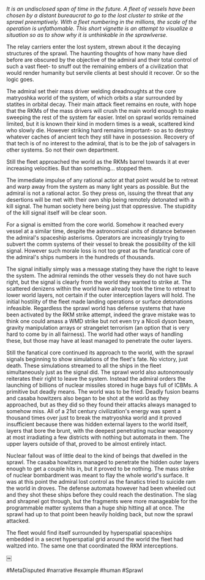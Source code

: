 
*It is an undisclosed span of time in the future. A fleet of vessels have been chosen by a distant bureaucrat to go to the lost cluster to strike at the sprawl preemptively. With a fleet numbering in the millions, the scale of the operation is unfathomable. This short vignette is an attempt to visualize a situation so as to show why it is unthinkable in the sprawlverse.*

The relay carriers enter the lost system, strewn about it the decaying structures of the sprawl. The haunting thoughts of how many have died before are obscured by the objective of the admiral and their total control of such a vast fleet- to snuff out the remaining embers of a civilization that would render humanity but servile clients at best should it recover. Or so the logic goes.

The admiral set their mass driver welding dreadnoughts at the core matryoshka world of the system, of which orbits a star surrounded by statites in orbital decay. Their main attack fleet remains en route, with hope that the RKMs of the mass drivers will crush the main world enough to make sweeping the rest of the system far easier. Intel on sprawl worlds remained limited, but it is known their kind in modern times is a weak, scattered kind who slowly die. However striking hard remains important- so as to destroy whatever caches of ancient tech they still have in possession. Recovery of that tech is of no interest to the admiral, that is to be the job of salvagers in other systems. So not their own department.

Still the fleet approached the world as the RKMs barrel towards it at ever increasing velocities. But than something... stopped them.

The immediate impulse of any rational actor at that point would be to retreat and warp away from the system as many light years as possible. But the admiral is not a rational actor. So they press on, issuing the threat that any desertions will be met with their own ship being remotely detonated with a kill signal. The human society here being just that oppressive. The stupidity of the kill signal itself will be clear soon.

For a signal is emitted from the core world. Somehow it reached every vessel at a similar time, despite the astronomical units of distance between the admiral's spaceship asterisms. Operators are increasingly trying to subvert the comm systems of their vessel to break the possibility of the kill signal. However such morale loss is not too great as the fanatical core of the admiral's ships numbers in the hundreds of thousands.

The signal initially simply was a message stating they have the right to leave the system. The admiral reminds the other vessels they do not have such right, but the signal is clearly from the world they wanted to strike at. The scattered denizens within the world have already took the time to retreat to lower world layers, not certain if the outer interception layers will hold. The initial hostility of the fleet made landing operations or surface detonations infeasible. Regardless the sprawl world has defense systems that have been activated by the RKM strike attempt, indeed the grave mistake was to think one could amass a WMD strike but not even try a Nicoli dyson beam, gravity manipulation arrays or strangelet terrorism (an option that is very hard to come by in all fairness). The world had other ways of handling these, but those may have at least managed to penetrate the outer layers.

Still the fanatical core continued its approach to the world, with the sprawl signals beginning to show simulations of the fleet's fate. No victory, just death. These simulations streamed to all the ships in the fleet simultaneously just as the signal did. The sprawl world also autonomously reiterates their right to leave the system. Instead the admiral orders the launching of billions of nuclear missiles stored in huge bays full of ICBMs. A primitive but deadly means. The world was to be fried. Deadly fusion beams and casaba howitzers also began to be shot at the world as they approached, but as they did so they found their attacks always managed to somehow miss. All of a 21st century civilization's energy was spent a thousand times over just to break the matryoshka world and it proved insufficient because there was hidden external layers to the world itself, layers that bore the brunt, with the deepest penetrating nuclear weaponry at most irradiating a few districts with nothing but automata in them. The upper layers outside of that, proved to be almost entirely intact.

Nuclear fallout was of little deal to the kind of beings that dwelled in the sprawl. The casaba howitzers managed to penetrate the hidden outer layers enough to get a couple hits in, but it proved to be nothing. The mass strike of nuclear bombardment was meant to flay the whole world's surface. It was at this point the admiral lost control as the fanatics tried to suicide ram the world in droves. The defense automata however had been wheeled out and they shot these ships before they could reach the destination. The slag and shrapnel got through, but the fragments were more manageable for the programmable matter systems than a huge ship hitting all at once. The sprawl had up to that point been heavily holding back, but now the sprawl attacked.

The fleet would find itself surrounded by hyperspatial spaceships embedded in a secret hyperspatial grid around the world the fleet had waltzed into. The same one that coordinated the RKM interceptions.

￼

#MetaDisputed 
#narrative 
#example
#human 
#Sprawl 
